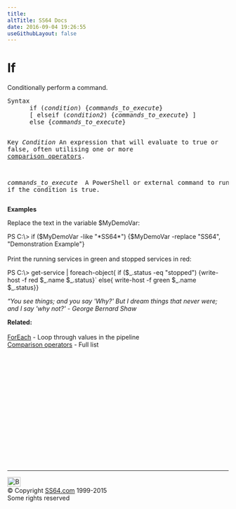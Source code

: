 ```yaml
---
title:
altTitle: SS64 Docs
date: 2016-09-04 19:26:55
useGithubLayout: false
---
```

<!-- #BeginLibraryItem "/Library/head_ps.lbi" --><!-- #EndLibraryItem --><h1>If </h1>
<p>Conditionally perform a command.</p>
<pre>Syntax
      if (<i>condition</i>) {<i>commands_to_execute</i>}
      [ elseif (<i>condition2</i>) {<i>commands_to_execute</i>} ]
      else {<i>commands_to_execute</i>}  

Key
   <i>Condition</i>  An expression that will evaluate to true or false,
              often utilising one or more <a href="syntax-compare.html">comparison operators</a>.

   <i>commands_to_execute
             </i> A PowerShell or external command to run if the condition is true.</pre>
<p><b>Examples</b></p>
<p>Replace the text in the variable $MyDemoVar:</p>
<p><span class="code">PS C:\&gt; if ($MyDemoVar -like "*SS64*") {$MyDemoVar -replace "SS64", "Demonstration Example"}   </span><br>
  <br>
  Print the running services in green and stopped services in red:</p>
<p class="code">PS C:\&gt; get-service | foreach-object{  if ($_.status -eq "stopped") {write-host -f red $_.name $_.status}`  else{ write-host -f green $_.name $_.status}}  </p>
<p class="quote"><i>“You see things; and you say 'Why?' But I dream things that never were; and I say 'why not?' - George Bernard Shaw </i></p>
<p><b>Related:</b><br>
 <br>    
<a href="foreach.html">ForEach</a> - Loop through values in the pipeline<br>
<a href="syntax-compare.html">Comparison operators</a> - Full list </p><!-- #BeginLibraryItem "/Library/foot_ps.lbi" --><p>
<!-- PowerShell300 -->
<ins class="adsbygoogle" style="display:inline-block;width:300px;height:250px" data-ad-client="ca-pub-6140977852749469" data-ad-slot="6253539900"></ins>
<script>
(adsbygoogle = window.adsbygoogle || []).push({});
</script></p>
<hr>
<div id="bl" class="footer"><a href="if.html#"><img src="../images/top.png" width="30" height="22" alt="Back to the Top"></a></div>
<div id="br" class="footer, tagline">© Copyright <a href="../index.html">SS64.com</a> 1999-2015<br>
Some rights reserved</div><!-- #EndLibraryItem -->
